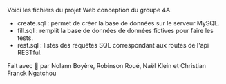 Voici les fichiers du projet Web conception du groupe 4A. 

* create.sql : permet de créer la base de données sur le serveur MySQL.
* fill.sql : remplit la base de données de données fictives pour faire les tests.
* rest.sql : listes des requêtes SQL correspondant aux routes de l'api RESTful.

Fait avec 🩷 par Nolann Boyère, Robinson Roué, Naël Klein et Christian Franck Ngatchou

